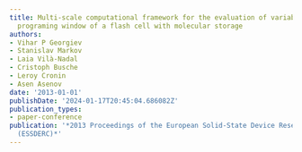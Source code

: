```yaml
---
title: Multi-scale computational framework for the evaluation of variability in the
  programing window of a flash cell with molecular storage
authors:
- Vihar P Georgiev
- Stanislav Markov
- Laia Vilà-Nadal
- Cristoph Busche
- Leroy Cronin
- Asen Asenov
date: '2013-01-01'
publishDate: '2024-01-17T20:45:04.686082Z'
publication_types:
- paper-conference
publication: '*2013 Proceedings of the European Solid-State Device Research Conference
  (ESSDERC)*'
---
```

